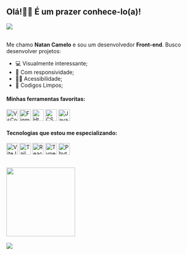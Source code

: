 <h2>Olá!👋🏻 É um prazer conhece-lo(a)!</h2>

<div>
  <a href="https://www.linkedin.com/in/natan-camelo-de-sousa-526b9b277/" target="_blank">
    <img src="https://img.shields.io/badge/LinkedIn-0077B5?style=for-the-badge&logo=linkedin&logoColor=white" target="_blank">
  <a/>
</div><br/>

Me chamo <strong>Natan Camelo</strong> e sou um desenvolvedor <strong>Front-end</strong>.
Busco desenvolver projetos:<br/>
<ul>
  <li>💻 Visualmente interessante;</li>
  <li>📱 Com responsividade;</li>
  <li>🦸‍♂️ Acessibilidade;</li>
  <li>🧹 Codigos Limpos;</li>
</ul>

<h4>
  Minhas ferramentas favoritas:
</h4>
<div style="display: inline_block">
  <img alt="VsCode" src="https://github.com/user-attachments/assets/b121c6d9-b565-49a3-ab81-89ec57e9f4ce" height="30px" width="30px" style="max-width: 100%;"/>
  <img alt="Figma" src="https://github.com/user-attachments/assets/e3196e29-4500-4107-b46d-95ca6e8f6cf9" height="30px" width="30px" style="max-width: 100%;"/>
  <img alt="Html5" src="https://github.com/user-attachments/assets/93d6afa9-67df-4d83-aa88-166f806928f0" height="30px" width="30px" style="max-width: 100%;"/>
  <img alt="CSS3" src="https://github.com/user-attachments/assets/ab524738-b5f3-407e-a13a-53be9b9e7fb4" height="30px" width="30px" style="max-width: 100%;"/>
  <img alt="JavaScript" src="https://github.com/user-attachments/assets/16e5fbb5-31fc-4fc5-8d51-af22fb975907" height="30px" width="30px" style="max-width: 100%;"/>
</div>   

<h4>
  Tecnologias que estou me especializando:
</h4>  
<div style="display: inline_block">
  <img alt="ViteJs" src="https://github.com/user-attachments/assets/5ebf2082-f926-4d7d-aac3-356bec6fda20" height="30px" width="30px" style="max-width: 100%;"/>
  <img alt="TailwindCSS" src="https://github.com/user-attachments/assets/714c559c-f537-4cf8-9c39-9e065cf1da6b" height="30px" width="30px" style="max-width: 100%;"/>
  <img alt="React" src="https://github.com/user-attachments/assets/6fcd6b66-9a10-419f-b54c-996a7fa29362" height="30px" width="30px" style="max-width: 100%;"/>
  <img alt="Typescript" src="https://github.com/user-attachments/assets/f0ec0441-b910-440a-ab2a-8464d90bfdaf" height="30px" width="30px" style="max-width: 100%;"/>
  <img alt="Phyton" src="https://github.com/user-attachments/assets/bdf1c4d8-2d78-42af-984f-8e709cbcace9" height="30px" width="30px" style="max-width: 100%;"/>
</div><br/>

<img height="180em" src="https://github-readme-stats.vercel.app/api/top-langs/?username=Natan-Camelo&layout=compact&langs_count=7&theme=dracula"/><br/><br/>
<img src="https://github-profile-summary-cards.vercel.app/api/cards/profile-details?username=Natan-Camelo&amp;theme=radical">
